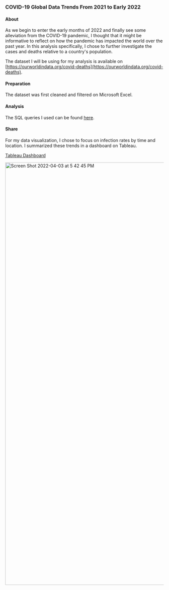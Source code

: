 ### COVID-19 Global Data Trends From 2021 to Early 2022

#### About
As we begin to enter the early months of 2022 and finally see some alleviation from the COVID-19 pandemic, I thought that it might be informative to reflect on how the pandemic has impacted the world over the past year. In this analysis specifically, I chose to further investigate the cases and deaths relative to a country's population.

The dataset I will be using for my analysis is available on [https://ourworldindata.org/covid-deaths](https://ourworldindata.org/covid-deaths).

#### Preparation
The dataset was first cleaned and filtered on Microsoft Excel.

#### Analysis
The SQL queries I used can be found [here](https://github.com/khaitmb/Global-Covid-Data/blob/main/SQL_Queries.sql).

#### Share
For my data visualization, I chose to focus on infection rates by time and location. I summarized these trends in a dashboard on Tableau.

[Tableau Dashboard](https://public.tableau.com/app/profile/khaitlin.bernaldez/viz/COVID-19GlobalData_16478340396370/Dashboard2)

<img width="1343" alt="Screen Shot 2022-04-03 at 5 42 45 PM" src="https://user-images.githubusercontent.com/92839451/161457683-4713d9f2-62f0-49cd-a9e3-a41e30e042ff.png">
